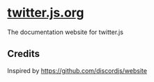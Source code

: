# [twitter.js.org](https://twitter.js.org)

The documentation website for twitter.js

## Credits

Inspired by https://github.com/discordjs/website

